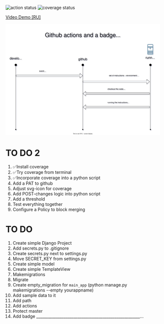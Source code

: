 
![action status](https://github.com/Ke1neRz/github_actions_django/actions/workflows/github-actions-demo.yml/badge.svg)
![coverage status](https://gist.github.com/dvk-net/71796e1b5facbb81ddcc17b6bbc66fb9/raw/coverage.svg)

[Video Demo [RU]](https://youtu.be/0vYJbLEa_fs)

![diagram](github_actions.svg)

# TO DO 2

1. ✅Install coverage
2. ✅Try coverage from terminal
3. ✅Incorporate coverage into a python script
4. Add a PAT to github
5. Adjust svg-icon for coverage
1. Add POST-changes logic into python script 
6. Add a threshold
1. Test everything together
1. Configure a Policy to block merging

# TO DO

1. Create simple Django Project
1. Add secrets.py to .gitignore
1. Create secrets.py next to settings.py
1. Move SECRET_KEY from settings.py
1. Create simple model
1. Create simple TemplateView
1. Makemigrations
1. Migrate
1. Create empty_migration for `main_app` (python manage.py makemigrations --empty yourappname)
1. Add sample data to it
1. Add path
1. Add actions
1. Protect master
1. Add badge
_____________________________________________________...

